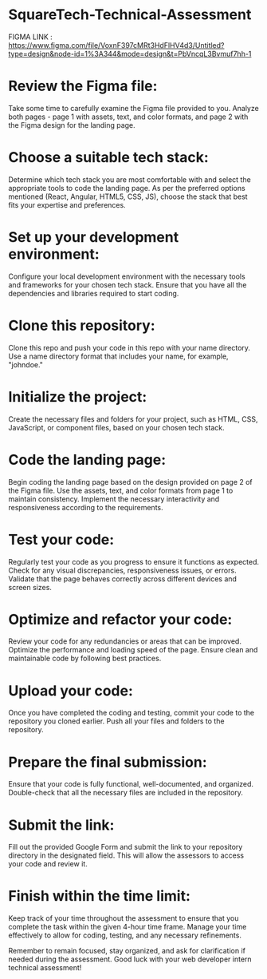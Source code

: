 # SquareTech-Technical-Assessment

FIGMA LINK :
https://www.figma.com/file/VoxnF397cMRt3HdFlHV4d3/Untitled?type=design&node-id=1%3A344&mode=design&t=PbVncqL3Bvmuf7hh-1


# Review the Figma file:
Take some time to carefully examine the Figma file provided to you. Analyze both pages - page 1 with assets, text, and color formats, and page 2 with the Figma design for the landing page.

# Choose a suitable tech stack: 
Determine which tech stack you are most comfortable with and select the appropriate tools to code the landing page. As per the preferred options mentioned (React, Angular, HTML5, CSS, JS), choose the stack that best fits your expertise and preferences.

# Set up your development environment: 
Configure your local development environment with the necessary tools and frameworks for your chosen tech stack. Ensure that you have all the dependencies and libraries required to start coding.

# Clone this repository: 
Clone this repo and push your code in this repo with your name directory. Use a name directory format that includes your name, for example, "johndoe." 

# Initialize the project:
Create the necessary files and folders for your project, such as HTML, CSS, JavaScript, or component files, based on your chosen tech stack.

# Code the landing page:
Begin coding the landing page based on the design provided on page 2 of the Figma file. Use the assets, text, and color formats from page 1 to maintain consistency. Implement the necessary interactivity and responsiveness according to the requirements.

# Test your code: 
Regularly test your code as you progress to ensure it functions as expected. Check for any visual discrepancies, responsiveness issues, or errors. Validate that the page behaves correctly across different devices and screen sizes.

# Optimize and refactor your code: 
Review your code for any redundancies or areas that can be improved. Optimize the performance and loading speed of the page. Ensure clean and maintainable code by following best practices.

# Upload your code:
Once you have completed the coding and testing, commit your code to the repository you cloned earlier. Push all your files and folders to the repository.

# Prepare the final submission:
Ensure that your code is fully functional, well-documented, and organized. Double-check that all the necessary files are included in the repository.

# Submit the link:
Fill out the provided Google Form and submit the link to your repository directory in the designated field. This will allow the assessors to access your code and review it.

# Finish within the time limit:
Keep track of your time throughout the assessment to ensure that you complete the task within the given 4-hour time frame. Manage your time effectively to allow for coding, testing, and any necessary refinements.

Remember to remain focused, stay organized, and ask for clarification if needed during the assessment. Good luck with your web developer intern technical assessment!
